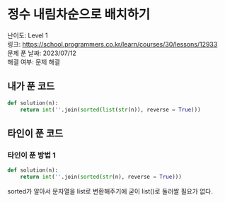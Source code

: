# 정수 내림차순으로 배치하기

난이도: Level 1  
링크: https://school.programmers.co.kr/learn/courses/30/lessons/12933  
문제 푼 날짜: 2023/07/12  
해결 여부: 문제 해결  

## 내가 푼 코드

```python
def solution(n):
    return int(''.join(sorted(list(str(n)), reverse = True)))
```

## 타인이 푼 코드

### 타인이 푼 방법 1

```python
def solution(n):
    return int(''.join(sorted(str(n), reverse = True)))
```

sorted가 알아서 문자열을 list로 변환해주기에 굳이 list()로 둘러쌀 필요가 없다.

